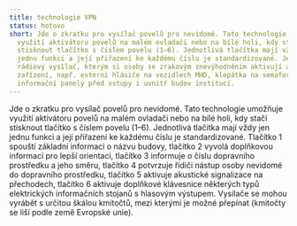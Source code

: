 ```yaml
---
title: technologie VPN
status: hotovo
short: Jde o zkratku pro vysílač povelů pro nevidomé. Tato technologie umožňuje
  využití aktivátoru povelů na malém ovladači nebo na bílé holi, kdy stačí
  stisknout tlačítko s číslem povelu (1–6). Jednotlivá tlačítka mají vždy jen
  jednu funkci a její přiřazení ke každému číslu je standardizované. Jedná se o
  rádiový vysílač, kterým si osoby se zrakovým znevýhodněním aktivují akustická
  zařízení, např. externí hlásiče na vozidlech MHD, klepátka na semaforech nebo
  informační panely před vstupy i uvnitř budov institucí.
---
```

Jde o zkratku pro vysílač povelů pro nevidomé. Tato technologie umožňuje využití aktivátoru povelů na malém ovladači nebo na bílé holi, kdy stačí stisknout tlačítko s číslem povelu (1–6). Jednotlivá tlačítka mají vždy jen jednu funkci a její přiřazení ke každému číslu je standardizované. Tlačítko 1 spouští základní informaci o názvu budovy, tlačítko 2 vyvolá doplňkovou informaci pro lepší orientaci, tlačítko 3 informuje o číslu dopravního prostředku a jeho směru, tlačítko 4 potvrzuje řidiči nástup osoby nevidomé do dopravního prostředku, tlačítko 5 aktivuje akustické signalizace na přechodech, tlačítko 6 aktivuje doplňkové klávesnice některých typů elektrických informačních stojanů s hlasovým výstupem. Vysílače se mohou vyrábět s určitou škálou kmitočtů, mezi kterými je možné přepínat (kmitočty se liší podle země Evropské unie).